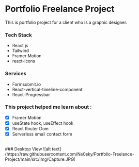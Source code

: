 # Portfolio Freelance Project
This is portfolio project for a client who is a graphic designer. 

### Tech Stack
- React js
- Tailwind
- Framer Motion
- react-icons

### Services
- Formsubmit.io
- React-vertical-timeline-component
- React-Progressbar

### This project helped me learn about :
- [x] Framer Motion
- [x] useState hook, useEffect hook
- [x] React Router Dom
- [x] Serverless email contact form
<br>
### Desktop View
![alt text](https://raw.githubusercontent.com/Ne0sky/Portfolio-Freelance-Project/main/src/img/Capture.JPG)
